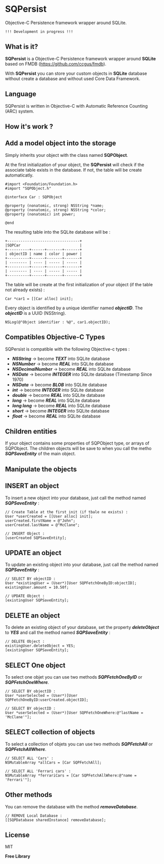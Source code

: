 SQPersist
=========

Objective-C Persistence framework wrapper around SQLite.

```!!! Development in progress !!!```

What is it?
-----------

**SQPersist** is a Objective-C Persistence framework wrapper around **SQLite** based on FMDB (https://github.com/ccgus/fmdb).

With **SQPersist** you can store your custom objects in **SQLite** database without create a database and without used Core Data Framework.

Language
--------

SQPersist is written in Objective-C with Automatic Reference Counting (ARC) system.

How it's work ?
---------------

Add a model object into the storage
-----------------------------------

Simply inherits your object with the class named **SQPObject**.

At the first initialization of your object, the **SQPersist** will check if the associate table exists in the database. If not, the table will be create automaticatly.
```
#import <Foundation/Foundation.h>
#import "SQPObject.h"

@interface Car : SQPObject

@property (nonatomic, strong) NSString *name;
@property (nonatomic, strong) NSString *color;
@property (nonatomic) int power;

@end
```

The resulting table into the SQLite database will be :
```
+---------------------------------+
|SQPCar                           |
+----------+------+-------+-------+
| objectID | name | color | power |
+----------+------+-------+-------+
| -------- | ---- | ----- | ----- |
+----------+------+-------+-------+
| -------- | ---- | ----- | ----- |
+----------+------+-------+-------+
```
The table will be create at the first initialization of your object (if the table not already exists) :
```
Car *car1 = [[Car alloc] init];
```

Every object is identified by a unique identifier named ***objectID***. The ***objectID*** is a UUID (NSString).
```
NSLog(@"Object identifier : %@", car1.objectID);
```

Compatibles Objective-C Types
-----------------------------
SQPersist is compatible with the following Objective-c types :
* ***NSString*** -> become ***TEXT*** into SQLite database
* ***NSNumber*** -> become ***REAL*** into SQLite database
* ***NSDecimalNumber*** -> become ***REAL*** into SQLite database
* ***NSDate*** -> become ***INTEGER*** into SQLite database (Timestamp Since 1970)
* ***NSData*** -> become ***BLOB*** into SQLite database
* ***int*** -> become ***INTEGER*** into SQLite database
* ***double*** -> become ***REAL*** into SQLite database
* ***long*** -> become ***REAL*** into SQLite database
* ***long long*** -> become ***REAL*** into SQLite database
* ***short*** -> become ***INTEGER*** into SQLite database
* ***float*** -> become ***REAL*** into SQLite database

Children entities
-----------------
If your object contains some properties of SQPObject type, or arrays of SQPObject. The children objects will be save to when you call the metho ***SQPSaveEntity*** of the main object.

Manipulate the objects
----------------------

INSERT an object
----------------
To insert a new object into your database, just call the method named ***SQPSaveEntity*** :
```
// Create Table at the first init (if tbale ne exists) :
User *userCreated = [[User alloc] init];
userCreated.firstName = @"John";
userCreated.lastName = @"McClane";
    
// INSERT Object :
[userCreated SQPSaveEntity];
```

UPDATE an object
----------------
To update an existing object into your database, just call the method named ***SQPSaveEntity*** :
```
// SELECT BY objectID :
User *existingUser = (User*)[User SQPFetchOneByID:objectID];
existingUser.amount = 10.50f;
    
// UPDATE Object :
[existingUser SQPSaveEntity];
```

DELETE an object
----------------
To delete an existing object of your database, set the property ***deleteObject*** to ***YES*** and call the method named ***SQPSaveEntity*** :

```
// DELETE Object :
existingUser.deleteObject = YES;
[existingUser SQPSaveEntity];
```

SELECT One object
--------------------
To select one objet you can use two methods ***SQPFetchOneByID*** or ***SQPFetchOneWhere***.
```
// SELECT BY objectID :
User *userSelected = (User*)[User SQPFetchOneByID:userCreated.objectID];
```

```
// SELECT BY objectID :
User *userSelected = (User*)[User SQPFetchOneWhere:@"lastName = 'McClane'"];
```

SELECT collection of objects
------------------------
To select a collection of objets you can use two methods ***SQPFetchAll*** or ***SQPFetchAllWhere***.
```
// SELECT ALL 'Cars' :
NSMutableArray *allCars = [Car SQPFetchAll];
```

```
// SELECT ALL 'Ferrari cars' :
NSMutableArray *ferrariCars = [Car SQPFetchAllWhere:@"name = 'Ferrari'"];
```

Other methods
-------------
You can remove the database with the method ***removeDatabase***.
```
// REMOVE Local Database :
[[SQPDatabase sharedInstance] removeDatabase];
```

License
----

MIT


**Free Library**
